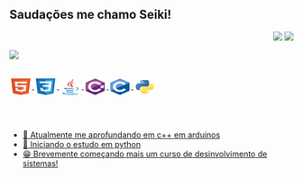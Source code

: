 ## Saudações me chamo Seiki!


<div align="left">
    <div align="right">
      
  <a href = "mailto:gabrielseiki2004@gmail.com"><img src="https://img.shields.io/badge/-Gmail-%23333?style=for-the-badge&logo=gmail&logoColor=white" target="_blank"></a>
  <a href="https://www.linkedin.com/in/gabriel-seiki-011a1723b/" target="_blank"><img src="https://img.shields.io/badge/-LinkedIn-%230077B5?style=for-the-badge&logo=linkedin&logoColor=white" target="_blank"></a> 
    </div>
  <a href="https://github.com/seiki188">
  <img height="100px" src="https://github-readme-stats.vercel.app/api/top-langs/?username=seiki188&layout=compact&langs_count=7&theme=dark"/>
  
</div>
<div style="display: inline_block"><br>
 
  
  
  <img align="center" alt="HTML" height="30" width="40" src="https://raw.githubusercontent.com/devicons/devicon/master/icons/html5/html5-original.svg">
  <img align="center" alt="CSS" height="30" width="40" src="https://raw.githubusercontent.com/devicons/devicon/master/icons/css3/css3-original.svg">
  <img align="center" alt="JAVA" height="30" width="40" src="https://raw.githubusercontent.com/devicons/devicon/master/icons/java/java-original.svg">
  <img align="center" alt="C#" height="30" width="40" src="https://raw.githubusercontent.com/devicons/devicon/master/icons/csharp/csharp-original.svg">
  <img align="center" alt="C" height="30" width="40" src="https://raw.githubusercontent.com/devicons/devicon/master/icons/c/c-original.svg">
  <img align="center" alt="PYTHON" height="30" width="40" src="https://raw.githubusercontent.com/devicons/devicon/master/icons/python/python-original.svg">
  
  
 
</div>
  

 
<br><br> 





- 🌌 Atualmente me aprofundando em c++ em arduinos
- 🧐 Iniciando o estudo em python
- 😁 Brevemente começando mais um curso de desinvolvimento de sistemas!
